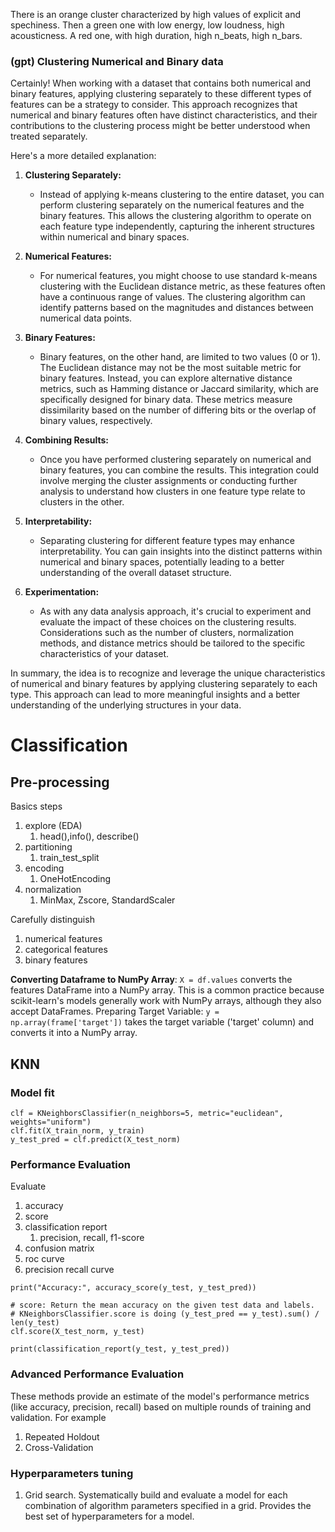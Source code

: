 There is an orange cluster characterized by high values of explicit and spechiness.
Then a green one with low energy, low loudness, high acousticness.
A red one, with high duration, high n_beats, high n_bars.

### (gpt) Clustering Numerical and Binary data
Certainly! When working with a dataset that contains both numerical and binary features, applying clustering separately to these different types of features can be a strategy to consider. This approach recognizes that numerical and binary features often have distinct characteristics, and their contributions to the clustering process might be better understood when treated separately.

Here's a more detailed explanation:

1. **Clustering Separately:**
   - Instead of applying k-means clustering to the entire dataset, you can perform clustering separately on the numerical features and the binary features. This allows the clustering algorithm to operate on each feature type independently, capturing the inherent structures within numerical and binary spaces.

2. **Numerical Features:**
   - For numerical features, you might choose to use standard k-means clustering with the Euclidean distance metric, as these features often have a continuous range of values. The clustering algorithm can identify patterns based on the magnitudes and distances between numerical data points.

3. **Binary Features:**
   - Binary features, on the other hand, are limited to two values (0 or 1). The Euclidean distance may not be the most suitable metric for binary features. Instead, you can explore alternative distance metrics, such as Hamming distance or Jaccard similarity, which are specifically designed for binary data. These metrics measure dissimilarity based on the number of differing bits or the overlap of binary values, respectively.

4. **Combining Results:**
   - Once you have performed clustering separately on numerical and binary features, you can combine the results. This integration could involve merging the cluster assignments or conducting further analysis to understand how clusters in one feature type relate to clusters in the other.

5. **Interpretability:**
   - Separating clustering for different feature types may enhance interpretability. You can gain insights into the distinct patterns within numerical and binary spaces, potentially leading to a better understanding of the overall dataset structure.

6. **Experimentation:**
   - As with any data analysis approach, it's crucial to experiment and evaluate the impact of these choices on the clustering results. Considerations such as the number of clusters, normalization methods, and distance metrics should be tailored to the specific characteristics of your dataset.

In summary, the idea is to recognize and leverage the unique characteristics of numerical and binary features by applying clustering separately to each type. This approach can lead to more meaningful insights and a better understanding of the underlying structures in your data.

 
# Classification
## Pre-processing
Basics steps
1. explore (EDA)
	1. head(),info(), describe()
2. partitioning
	1. train_test_split
3. encoding
	1. OneHotEncoding
4. normalization
	1. MinMax, Zscore, StandardScaler

Carefully distinguish
1. numerical features
2. categorical features
3. binary features

**Converting Dataframe to NumPy Array**: `X = df.values` converts the features DataFrame into a NumPy array. This is a common practice because scikit-learn's models generally work with NumPy arrays, although they also accept DataFrames.
Preparing Target Variable: `y = np.array(frame['target'])` takes the target variable ('target' column) and converts it into a NumPy array.
## KNN

### Model fit
```
clf = KNeighborsClassifier(n_neighbors=5, metric="euclidean", weights="uniform")
clf.fit(X_train_norm, y_train)
y_test_pred = clf.predict(X_test_norm)
```

### Performance Evaluation
Evaluate
1. accuracy
2. score
3. classification report
	1. precision, recall, f1-score
4. confusion matrix
5. roc curve
6. precision recall curve

```
print("Accuracy:", accuracy_score(y_test, y_test_pred))

# score: Return the mean accuracy on the given test data and labels.
# KNeighborsClassifier.score is doing (y_test_pred == y_test).sum() / len(y_test)
clf.score(X_test_norm, y_test)

```

```
print(classification_report(y_test, y_test_pred))
```

### Advanced Performance Evaluation
These methods provide an estimate of the model's performance metrics (like accuracy, precision, recall) based on multiple rounds of training and validation.
For example
1. Repeated Holdout
2. Cross-Validation
### Hyperparameters tuning
1. Grid search.
Systematically build and evaluate a model for each combination of algorithm parameters specified in a grid. Provides the best set of hyperparameters for a model.